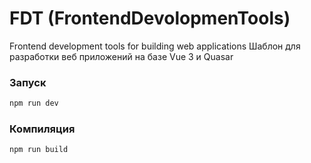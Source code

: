 # FDT (FrontendDevolopmenTools)

Frontend development tools for building web applications
Шаблон для разработки веб приложений на базе Vue 3 и Quasar

### Запуск
```bash
npm run dev
```

### Компиляция
```bash
npm run build
```
